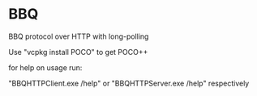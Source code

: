 # BBQ
BBQ protocol over HTTP with long-polling

Use "vcpkg install POCO" to get POCO++

for help on usage run:

"BBQHTTPClient.exe /help" or "BBQHTTPServer.exe /help" respectively
